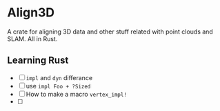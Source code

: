 # Align3D

A crate for aligning 3D data and other stuff related with point clouds and SLAM. All in Rust.


## Learning Rust

* [ ] `impl` and `dyn` differance 
* [ ] use `impl Foo + ?Sized`
* [ ] How to make a macro `vertex_impl!`
* [ ] 